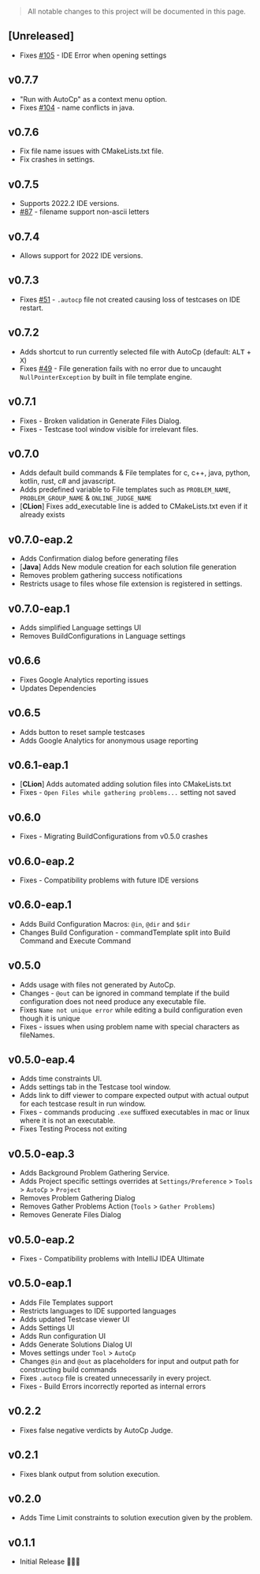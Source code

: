 <!-- Keep a Changelog guide -> https://keepachangelog.com -->
> All notable changes to this project will be documented in this page.

## [Unreleased]

- Fixes [#105](https://github.com/Pushpavel/AutoCp/issues/105) - IDE Error when opening settings

## v0.7.7

- "Run with AutoCp" as a context menu option.
- Fixes [#104](https://github.com/Pushpavel/AutoCp/issues/104) - name conflicts in java.

## v0.7.6

- Fix file name issues with CMakeLists.txt file.
- Fix crashes in settings.

## v0.7.5

- Supports 2022.2 IDE versions.
- [#87](https://github.com/Pushpavel/AutoCp/pull/87) - filename support non-ascii letters

## v0.7.4

- Allows support for 2022 IDE versions.

## v0.7.3

- Fixes [#51](https://github.com/Pushpavel/AutoCp/issues/49) - ```.autocp``` file not created causing loss of testcases
  on IDE restart.

## v0.7.2

- Adds shortcut to run currently selected file with AutoCp (default: <kbd>ALT</kbd> + <kbd>X</kbd>)
- Fixes [#49](https://github.com/Pushpavel/AutoCp/issues/49) - File generation fails with no error due to uncaught
  ```NullPointerException``` by built in file template engine.

## v0.7.1

- Fixes - Broken validation in Generate Files Dialog.
- Fixes - Testcase tool window visible for irrelevant files.

## v0.7.0

- Adds default build commands & File templates for c, c++, java, python, kotlin, rust, c# and javascript.
- Adds predefined variable to File templates such as ```PROBLEM_NAME```, ```PROBLEM_GROUP_NAME```
  & ```ONLINE_JUDGE_NAME```
- [__CLion__] Fixes add_executable line is added to CMakeLists.txt even if it already exists

## v0.7.0-eap.2

- Adds Confirmation dialog before generating files
- [__Java__] Adds New module creation for each solution file generation
- Removes problem gathering success notifications
- Restricts usage to files whose file extension is registered in settings.

## v0.7.0-eap.1

- Adds simplified Language settings UI
- Removes BuildConfigurations in Language settings

## v0.6.6

- Fixes Google Analytics reporting issues
- Updates Dependencies

## v0.6.5

- Adds button to reset sample testcases
- Adds Google Analytics for anonymous usage reporting

## v0.6.1-eap.1

- [__CLion__] Adds automated adding solution files into CMakeLists.txt
- Fixes - ```Open Files while gathering problems...``` setting not saved

## v0.6.0

- Fixes - Migrating BuildConfigurations from v0.5.0 crashes

## v0.6.0-eap.2

- Fixes - Compatibility problems with future IDE versions

## v0.6.0-eap.1

- Adds Build Configuration Macros: ```@in```, ```@dir``` and ```$dir```
- Changes Build Configuration - commandTemplate split into Build Command and Execute Command

## v0.5.0

- Adds usage with files not generated by AutoCp.
- Changes - ```@out``` can be ignored in command template if the build configuration does not need produce any
  executable file.
- Fixes ```Name not unique error``` while editing a build configuration even though it is unique
- Fixes - issues when using problem name with special characters as fileNames.

## v0.5.0-eap.4

- Adds time constraints UI.
- Adds settings tab in the Testcase tool window.
- Adds link to diff viewer to compare expected output with actual output for each testcase result in run window.
- Fixes - commands producing ```.exe``` suffixed executables in mac or linux where it is not an executable.
- Fixes Testing Process not exiting

## v0.5.0-eap.3

- Adds Background Problem Gathering Service.
- Adds Project specific settings overrides at ```Settings/Preference``` > ```Tools``` > ```AutoCp``` > ```Project```
- Removes Problem Gathering Dialog
- Removes Gather Problems Action (```Tools``` > ```Gather Problems```)
- Removes Generate Files Dialog

## v0.5.0-eap.2

- Fixes - Compatibility problems with IntelliJ IDEA Ultimate

## v0.5.0-eap.1

- Adds File Templates support
- Restricts languages to IDE supported languages
- Adds updated Testcase viewer UI
- Adds Settings UI
- Adds Run configuration UI
- Adds Generate Solutions Dialog UI
- Moves settings under ```Tool``` > ```AutoCp```
- Changes ```@in``` and ```@out``` as placeholders for input and output path for constructing build commands
- Fixes ```.autocp``` file is created unnecessarily in every project.
- Fixes - Build Errors incorrectly reported as internal errors

## v0.2.2

- Fixes false negative verdicts by AutoCp Judge.

## v0.2.1

- Fixes blank output from solution execution.

## v0.2.0

- Adds Time Limit constraints to solution execution given by the problem.

## v0.1.1

- Initial Release 🎉🎉😀
